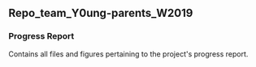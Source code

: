 ## Repo_team_Y0ung-parents_W2019      
### Progress Report

Contains all files and figures pertaining to the project's progress report.

